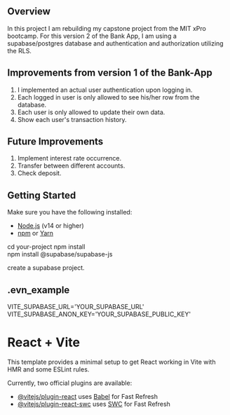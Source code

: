 ## Overview

In this project I am rebuilding my capstone project from the MIT xPro bootcamp.
For this version 2 of the Bank App, I am using a supabase/postgres database and authentication and authorization utilizing the RLS.

## Improvements from version 1 of the Bank-App

1. I implemented an actual user authentication upon logging in.
2. Each logged in user is only allowed to see his/her row from the database.
3. Each user is only allowed to update their own data.
4. Show each user's transaction history.

## Future Improvements

1. Implement interest rate occurrence.
2. Transfer between different accounts.
3. Check deposit.

## Getting Started

Make sure you have the following installed:

- [Node.js](https://nodejs.org/) (v14 or higher)
- [npm](https://www.npmjs.com/) or [Yarn](https://yarnpkg.com/)

cd your-project
npm install  
npm install @supabase/supabase-js

create a supabase project.

## .evn_example

VITE_SUPABASE_URL='YOUR_SUPABASE_URL'
VITE_SUPABASE_ANON_KEY='YOUR_SUPABASE_PUBLIC_KEY'

# React + Vite

This template provides a minimal setup to get React working in Vite with HMR and some ESLint rules.

Currently, two official plugins are available:

- [@vitejs/plugin-react](https://github.com/vitejs/vite-plugin-react/blob/main/packages/plugin-react/README.md) uses [Babel](https://babeljs.io/) for Fast Refresh
- [@vitejs/plugin-react-swc](https://github.com/vitejs/vite-plugin-react-swc) uses [SWC](https://swc.rs/) for Fast Refresh
